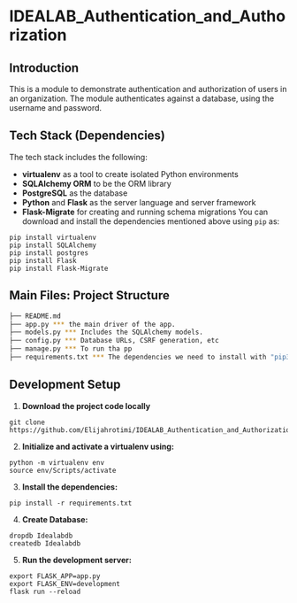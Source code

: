# IDEALAB_Authentication_and_Authorization

## Introduction

This is a module to demonstrate authentication and authorization of users in an organization.
The module authenticates against a database, using the username and password.

## Tech Stack (Dependencies)

The tech stack includes the following:
 * **virtualenv** as a tool to create isolated Python environments
 * **SQLAlchemy ORM** to be the ORM library
 * **PostgreSQL** as the database
 * **Python** and **Flask** as the server language and server framework
 * **Flask-Migrate** for creating and running schema migrations
You can download and install the dependencies mentioned above using `pip` as:
```
pip install virtualenv
pip install SQLAlchemy
pip install postgres
pip install Flask
pip install Flask-Migrate
```

## Main Files: Project Structure

  ```sh
  ├── README.md
  ├── app.py *** the main driver of the app. 
  ├── models.py *** Includes the SQLAlchemy models.
  ├── config.py *** Database URLs, CSRF generation, etc
  ├── manage.py *** To run tha pp
  ├── requirements.txt *** The dependencies we need to install with "pip3 install -r requirements.txt"
 
  ```

## Development Setup
1. **Download the project code locally**
```
git clone  https://github.com/Elijahrotimi/IDEALAB_Authentication_and_Authorization.git

```

2. **Initialize and activate a virtualenv using:**
```
python -m virtualenv env
source env/Scripts/activate
```

3. **Install the dependencies:**
```
pip install -r requirements.txt
```

4. **Create Database:**
```
dropdb Idealabdb
createdb Idealabdb
```
5. **Run the development server:**
```
export FLASK_APP=app.py
export FLASK_ENV=development
flask run --reload
```
